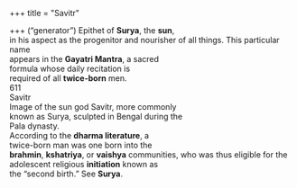 +++
title = "Savitr"

+++
(“generator”) Epithet of **Surya**, the **sun**,  
in his aspect as the progenitor and nourisher of all things. This particular name  
appears in the **Gayatri Mantra**, a sacred  
formula whose daily recitation is  
required of all **twice-born** men.  
611  
Savitr  
Image of the sun god Savitr, more commonly  
known as Surya, sculpted in Bengal during the  
Pala dynasty.  
According to the **dharma literature**, a  
twice-born man was one born into the  
**brahmin**, **kshatriya**, or **vaishya** communities, who was thus eligible for the  
adolescent religious **initiation** known as  
the “second birth.” See **Surya**.